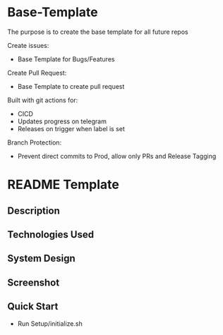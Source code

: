 # Base-Template

The purpose is to create the base template for all future repos

Create issues:

* Base Template for Bugs/Features

Create Pull Request:

* Base Template to create pull request

Built with git actions for:

* CICD
* Updates progress on telegram
* Releases on trigger when label is set

Branch Protection:

* Prevent direct commits to Prod, allow only PRs and Release Tagging

# README Template

## Description

## Technologies Used

## System Design

## Screenshot

## Quick Start
* Run Setup/initialize.sh
